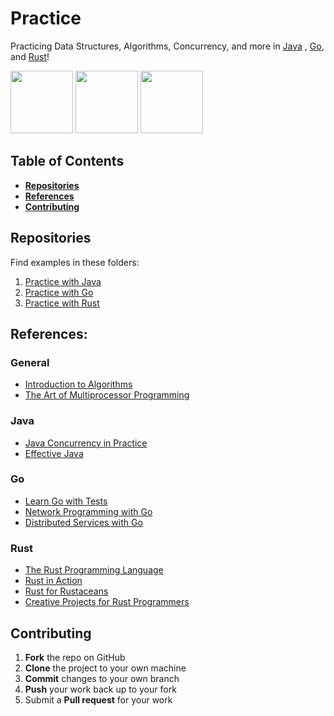 # Practice

Practicing Data Structures, Algorithms, Concurrency, and more in [Java](https://www.oracle.com/java/technologies/)
, [Go](https://go.dev/), and [Rust](https://www.rust-lang.org/)!

<p float="left">
  <img src="https://1000logos.net/wp-content/uploads/2020/09/Java-Logo-500x313.png" width="100" /> 
  <img src="https://download.logo.wine/logo/Go_(programming_language)/Go_(programming_language)-Logo.wine.png" width="100" />
  <img src="https://rustacean.net/assets/rustacean-flat-happy.png" width="100" />
</p>

## Table of Contents

- **[Repositories](#repositories)**<br>
- **[References](#references)**<br>
- **[Contributing](#contributing)**<br>

## Repositories

Find examples in these folders:

1. [Practice with Java](java-practice)
2. [Practice with Go](go-practice)
3. [Practice with Rust](rust-practice)

## References:

### General

- [Introduction to Algorithms](https://mitpress.mit.edu/books/introduction-algorithms-third-edition)
- [The Art of Multiprocessor Programming](https://www.oreilly.com/library/view/the-art-of/9780123705914/)

### Java

- [Java Concurrency in Practice](https://jcip.net/)
- [Effective Java](https://www.oreilly.com/library/view/effective-java/9780134686097/)

### Go

- [Learn Go with Tests](https://quii.gitbook.io/learn-go-with-tests/)
- [Network Programming with Go](https://nostarch.com/networkprogrammingwithgo)
- [Distributed Services with Go](https://pragprog.com/titles/tjgo/distributed-services-with-go/)

### Rust

- [The Rust Programming Language](https://nostarch.com/Rust2018)
- [Rust in Action](https://www.manning.com/books/rust-in-action)
- [Rust for Rustaceans](https://nostarch.com/rust-rustaceans)
- [Creative Projects for Rust Programmers](https://www.oreilly.com/library/view/creative-projects-for/9781789346220/)

## Contributing

1. **Fork** the repo on GitHub
2. **Clone** the project to your own machine
3. **Commit** changes to your own branch
4. **Push** your work back up to your fork
5. Submit a **Pull request** for your work
